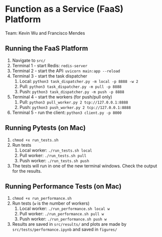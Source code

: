 # Function as a Service (FaaS) Platform

Team: Kevin Wu and Francisco Mendes

## Running the FaaS Platform

1. Navigate to `src/`
2. Terminal 1 - start Redis: `redis-server`
3. Terminal 2 - start the API: `uvicorn main:app --reload`
4. Terminal 3 - start the task dispatcher
   1. Local: `python3 task_dispatcher.py -m local -p 8888 -w 2`
   2. Pull: `python3 task_dispatcher.py -m pull -p 8888`
   3. Push: `python3 task_dispatcher.py -m push -p 8888`
5. Terminal 4 - start the workers (for push/pull only)
   1. Pull: `python3 pull_worker.py 2 tcp://127.0.0.1:8888`
   2. Push: `python3 push_worker.py 2 tcp://127.0.0.1:8888`
6. Terminal 5 - run the client: `python3 client.py -p 8000`

## Running Pytests (on Mac)

1. `chmod +x run_tests.sh`
2. Run tests
   1. Local worker: `./run_tests.sh local`
   2. Pull worker: `./run_tests.sh pull`
   3. Push worker: `./run_tests.sh push`
3. The tests will run in one of the new terminal windows. Check the output for the results.

## Running Performance Tests (on Mac)

1. `chmod +x run_performance.sh`
2. Run tests (`w` is the number of workers)
   1. Local worker: `./run_performance.sh local w`
   2. Pull worker: `./run_performance.sh pull w`
   3. Push worker: `./run_performance.sh push w`
3. Results are saved in `src/results/` and plots are made by `src/tests/performance.ipynb` and saved in `figures/`
